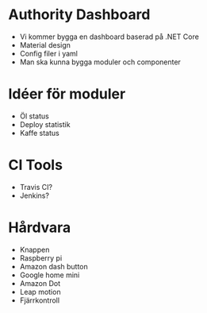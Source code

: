 # Authority Dashboard
* Vi kommer bygga en dashboard baserad på .NET Core
* Material design
* Config filer i yaml
* Man ska kunna bygga moduler och componenter

# Idéer för moduler
* Öl status
* Deploy statistik
* Kaffe status

# CI Tools
* Travis CI?
* Jenkins?

# Hårdvara
* Knappen
* Raspberry pi
* Amazon dash button
* Google home mini
* Amazon Dot
* Leap motion
* Fjärrkontroll
